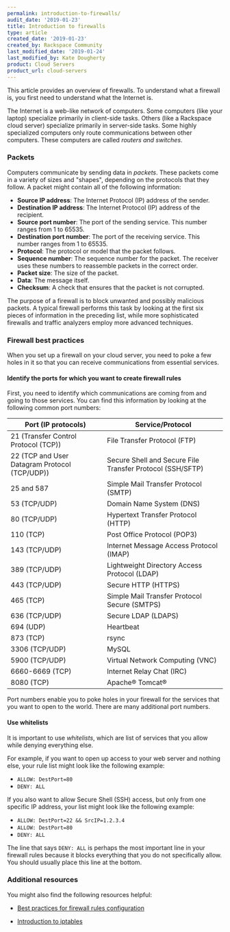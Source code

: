 ```yaml
---
permalink: introduction-to-firewalls/
audit_date: '2019-01-23'
title: Introduction to firewalls
type: article
created_date: '2019-01-23'
created_by: Rackspace Community
last_modified_date: '2019-01-24'
last_modified_by: Kate Dougherty
product: Cloud Servers
product_url: cloud-servers
---
```


This article provides an overview of firewalls. To understand what a firewall
is, you first need to understand what the Internet is.

The Internet is a web-like network of computers. Some computers (like your
laptop) specialize primarily in client-side tasks. Others (like a Rackspace
cloud server) specialize primarily in server-side tasks. Some highly
specialized computers only route communications between other computers.
These computers are called _routers and switches_.

### Packets

Computers communicate by sending data in _packets_. These packets come in a
variety of sizes and "shapes", depending on the protocols that they follow.
A packet might contain all of the following information:

* **Source IP address**: The Internet Protocol (IP) address of the sender.
* **Destination IP address**: The Internet Protocol (IP) address of the
  recipient.
* **Source port number**: The port of the sending service. This number
  ranges from 1 to 65535.
* **Destination port number**: The port of the receiving service.
  This number ranges from 1 to 65535.
* **Protocol**: The protocol or model that the packet follows.
* **Sequence number**: The sequence number for the packet. The receiver uses
  these numbers to reassemble packets in the correct order.
* **Packet size**: The size of the packet.
* **Data**: The message itself.
* **Checksum**: A check that ensures that the packet is not corrupted.

The purpose of a firewall is to block unwanted and possibly malicious packets.
A typical firewall performs this task by looking at the first six pieces of
information in the preceding list, while more sophisticated firewalls and
traffic analyzers employ more advanced techniques.

### Firewall best practices

When you set up a firewall on your cloud server, you need to poke a few holes
in it so that you can receive communications from essential services.

#### Identify the ports for which you want to create firewall rules

First, you need to identify which communications are coming from and
going to those services. You can find this information by looking at the
following common port numbers:

| **Port (IP protocols)** | **Service/Protocol** |
|-----------------------------------------------|-----------------------------------------------------------|
| 21 (Transfer Control Protocol (TCP)) | File Transfer Protocol (FTP) |
| 22 (TCP and User Datagram Protocol (TCP/UDP)) | Secure Shell and Secure File Transfer Protocol (SSH/SFTP) |
| 25 and 587 | Simple Mail Transfer Protocol (SMTP) |
| 53 (TCP/UDP) | Domain Name System (DNS) |
| 80 (TCP/UDP) | Hypertext Transfer Protocol (HTTP) |
| 110 (TCP) | Post Office Protocol (POP3) |
| 143 (TCP/UDP) | Internet Message Access Protocol (IMAP) |
| 389 (TCP/UDP) | Lightweight Directory Access Protocol (LDAP) |
| 443 (TCP/UDP) | Secure HTTP (HTTPS) |
| 465 (TCP) | Simple Mail Transfer Protocol Secure (SMTPS) |
| 636 (TCP/UDP) |  Secure LDAP (LDAPS) |
| 694 (UDP) | Heartbeat |
| 873 (TCP) | rsync |
| 3306 (TCP/UDP) | MySQL |
| 5900 (TCP/UDP) | Virtual Network Computing (VNC) |
| 6660-6669 (TCP) | Internet Relay Chat (IRC) |
| 8080 (TCP) | Apache&reg; Tomcat&reg; |


Port numbers enable you to poke holes in your firewall for the services that
you want to open to the world. There are many additional port numbers.

#### Use whitelists

It is important to use _whitelists_, which are list of services that you allow
while denying everything else.

For example, if you want to open up access to your web server and nothing
else, your rule list might look like the following example:

* `ALLOW: DestPort=80`
* `DENY: ALL`

If you also want to allow Secure Shell (SSH) access, but only from one
specific IP address, your list might look like the following example:

* `ALLOW: DestPort=22 && SrcIP=1.2.3.4`
* `ALLOW: DestPort=80`
* `DENY: ALL`

The line that says `DENY: ALL` is perhaps the most important line in your
firewall rules because it blocks everything that you do not specifically
allow. You should usually place this line at the bottom.

### Additional resources

You might also find the following resources helpful:

- [Best practices for firewall rules configuration](/support/how-to/best-practices-for-firewall-rules-configuration/)

- [Introduction to iptables](/support/how-to/introduction-to-iptables/)
